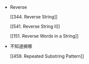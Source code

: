 - Reverse
    
    [[344. Reverse String]]
    
    [[541. Reverse String II]]
    
    [[151. Reverse Words in a String]]
    
- 不知道搁哪
    
    [[459. Repeated Substring Pattern]]
